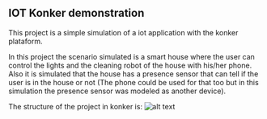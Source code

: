 ## IOT Konker demonstration
This project is a simple simulation of a iot application with the konker plataform.

In this project the scenario simulated is a smart house where the user can control the lights and the cleaning robot of the house with his/her phone. Also it is simulated that the house has a presence sensor that can tell if the user is in the house or not (The phone could be used for that too but in this simulation the presence sensor was modeled as another device).

The structure of the project in konker is:
![alt text](https://github.com/lucasR23/iot-simulation/blob/main/konkerStructure.png?raw=true)
